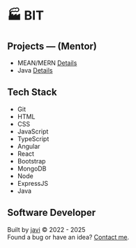 # :factory: BIT
## Projects ― (Mentor)
- MEAN/MERN [Details](bit_plan_01.md)
- Java [Details](bit_plan_02.md)
## Tech Stack
- Git
- HTML
- CSS
- JavaScript
- TypeScript
- Angular
- React
- Bootstrap
- MongoDB
- Node
- ExpressJS
- Java
## Software Developer
Built by [javi](https://github.com/javierandres-dev/) :copyright: 2022 - 2025  
Found a bug or have an idea? [Contact me](https://www.linkedin.com/in/javierandres-dev/).
